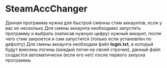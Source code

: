 # SteamAccChanger
Данная программа нужна для быстрой сменны стим аккаунтов, если у вас их несколько
Для смены аккаунта необходимо запустить программу и выбрать (написав нужную цифру) нужный аккаунт, после чего стим закроется и сам запустится (только если установлен по дефолту)
Для смены аккаунта необходим файл **login.txt**, в который будут внесены логины (каждый логин на своей строчке), данный файл создастся автоматически (если его нет) после первого запуска программы

